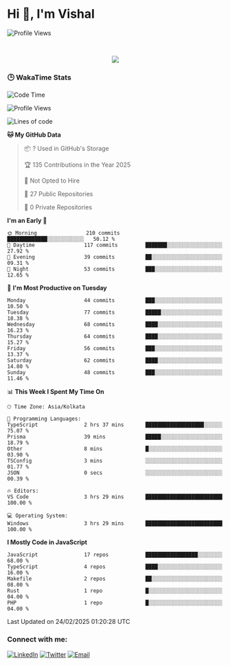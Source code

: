 # Hi 👋, I'm Vishal

  
 <!--<img src="https://komarev.com/ghpvc/?username=swarajbachu&label=Profile%20Views&color=0e75b6&style=flat" align='right' alt="swarajbachu" />-->
![Profile Views](http://img.shields.io/badge/Profile%20Views-117-blue)


<br/>


<p align="center">
  <a href="https://github.com/iVishalCode/readme-typing-svg"><img src="https://readme-typing-svg.herokuapp.com?lines=Computer+Science+Student;Full+Stack+Web+Developer;Freelancer;WEB3%20%20Enthusiastic;Always%20learning%20new%20things&center=true&width=380&height=45"></a>
</p>


### 🕒 WakaTime Stats
<!--START_SECTION:waka-->
![Code Time](http://img.shields.io/badge/Code%20Time-13%20hrs%2014%20mins-blue)

![Profile Views](http://img.shields.io/badge/Profile%20Views-0-blue)

![Lines of code](https://img.shields.io/badge/From%20Hello%20World%20I%27ve%20Written-2.8%20million%20lines%20of%20code-blue)

**🐱 My GitHub Data** 

> 📦 ? Used in GitHub's Storage 
 > 
> 🏆 135 Contributions in the Year 2025
 > 
> 🚫 Not Opted to Hire
 > 
> 📜 27 Public Repositories 
 > 
> 🔑 0 Private Repositories 
 > 
**I'm an Early 🐤** 

```text
🌞 Morning                210 commits         █████████████░░░░░░░░░░░░   50.12 % 
🌆 Daytime                117 commits         ███████░░░░░░░░░░░░░░░░░░   27.92 % 
🌃 Evening                39 commits          ██░░░░░░░░░░░░░░░░░░░░░░░   09.31 % 
🌙 Night                  53 commits          ███░░░░░░░░░░░░░░░░░░░░░░   12.65 % 
```
📅 **I'm Most Productive on Tuesday** 

```text
Monday                   44 commits          ███░░░░░░░░░░░░░░░░░░░░░░   10.50 % 
Tuesday                  77 commits          █████░░░░░░░░░░░░░░░░░░░░   18.38 % 
Wednesday                68 commits          ████░░░░░░░░░░░░░░░░░░░░░   16.23 % 
Thursday                 64 commits          ████░░░░░░░░░░░░░░░░░░░░░   15.27 % 
Friday                   56 commits          ███░░░░░░░░░░░░░░░░░░░░░░   13.37 % 
Saturday                 62 commits          ████░░░░░░░░░░░░░░░░░░░░░   14.80 % 
Sunday                   48 commits          ███░░░░░░░░░░░░░░░░░░░░░░   11.46 % 
```


📊 **This Week I Spent My Time On** 

```text
🕑︎ Time Zone: Asia/Kolkata

💬 Programming Languages: 
TypeScript               2 hrs 37 mins       ███████████████████░░░░░░   75.07 % 
Prisma                   39 mins             █████░░░░░░░░░░░░░░░░░░░░   18.79 % 
Other                    8 mins              █░░░░░░░░░░░░░░░░░░░░░░░░   03.90 % 
TSConfig                 3 mins              ░░░░░░░░░░░░░░░░░░░░░░░░░   01.77 % 
JSON                     0 secs              ░░░░░░░░░░░░░░░░░░░░░░░░░   00.39 % 

🔥 Editors: 
VS Code                  3 hrs 29 mins       █████████████████████████   100.00 % 

💻 Operating System: 
Windows                  3 hrs 29 mins       █████████████████████████   100.00 % 
```

**I Mostly Code in JavaScript** 

```text
JavaScript               17 repos            █████████████████░░░░░░░░   68.00 % 
TypeScript               4 repos             ████░░░░░░░░░░░░░░░░░░░░░   16.00 % 
Makefile                 2 repos             ██░░░░░░░░░░░░░░░░░░░░░░░   08.00 % 
Rust                     1 repo              █░░░░░░░░░░░░░░░░░░░░░░░░   04.00 % 
PHP                      1 repo              █░░░░░░░░░░░░░░░░░░░░░░░░   04.00 % 
```




 Last Updated on 24/02/2025 01:20:28 UTC
<!--END_SECTION:waka-->


### Connect with me:

[![LinkedIn](https://img.shields.io/badge/LinkedIn-0A66C2?style=for-the-badge&logo=linkedin&logoColor=white)](https://linkedin.com/in/vishal-kumar-779054260)
[![Twitter](https://img.shields.io/badge/Twitter-1DA1F2?style=for-the-badge&logo=twitter&logoColor=white)](https://twitter.com/iVishalCode)
[![Email](https://img.shields.io/badge/Email-D14836?style=for-the-badge&logo=gmail&logoColor=white)](mailto:ilearnvk@gmail.com)
